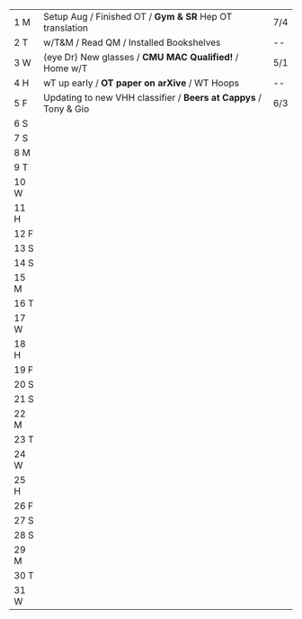 |      |                                                                   |     |
| ---- | ----------------------------------------------------------------- | --- |
| 1  M | Setup Aug / Finished OT / **Gym & SR** Hep OT translation         | 7/4 |
| 2  T | w/T&M / Read QM / Installed Bookshelves                           | --  |
| 3  W | (eye Dr) New glasses / **CMU MAC Qualified!** / Home w/T          | 5/1 |
| 4  H | wT up early / **OT paper on arXive** / WT Hoops                   | --  |
| 5  F | Updating to new VHH classifier / **Beers at Cappys** / Tony & Gio | 6/3 |
| 6  S |                                                                   |     |
| 7  S |                                                                   |     |
| 8  M |                                                                   |     |
| 9  T |                                                                   |     |
| 10 W |                                                                   |     |
| 11 H |                                                                   |     |
| 12 F |                                                                   |     |
| 13 S |                                                                   |     |
| 14 S |                                                                   |     |
| 15 M |                                                                   |     |
| 16 T |                                                                   |     |
| 17 W |                                                                   |     |
| 18 H |                                                                   |     |
| 19 F |                                                                   |     |
| 20 S |                                                                   |     |
| 21 S |                                                                   |     |
| 22 M |                                                                   |     |
| 23 T |                                                                   |     |
| 24 W |                                                                   |     |
| 25 H |                                                                   |     |
| 26 F |                                                                   |     |
| 27 S |                                                                   |     |
| 28 S |                                                                   |     |
| 29 M |                                                                   |     |
| 30 T |                                                                   |     |
| 31 W |                                                                   |     |

